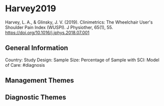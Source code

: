 # Harvey2019
Harvey, L. A., & Glinsky, J. V. (2019). Clinimetrics: The Wheelchair User's Shoulder Pain Index (WUSPI). J Physiother, 65(1), 55. https://doi.org/10.1016/j.jphys.2018.07.001 

## General Information
Country: 
Study Design: 
Sample Size: 
Percentage of Sample with SCI:
Model of Care: #diagnosis

## Management Themes


## Diagnostic Themes
